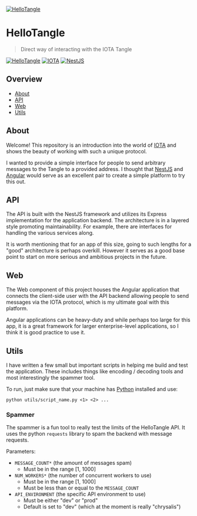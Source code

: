 [![HelloTangle](https://storage.googleapis.com/hellotangle-assets/images/hellotangle-banner.png)](https://hellotangle.io)

# HelloTangle

> Direct way of interacting with the IOTA Tangle

[![HelloTangle](https://github.com/maxwellmattryan/hellotangle/actions/workflows/hellotangle-api.yaml/badge.svg)](https://github.com/maxwellmattryan/hellotangle/actions/workflows/hellotangle-api.yaml)
[![IOTA](https://img.shields.io/badge/IOTA-1.0.0--beta.30-b8caf2)](https://github.com/iotaledger/iota.js/tree/next)
[![NestJS](https://img.shields.io/badge/NestJS-7.5.6-red)](https://github.com/nestjs/nest)


## Overview

- [About](#About)
- [API](#API)
- [Web](#Web)
- [Utils](#Utils)

## About

Welcome! This repository is an introduction into the world of [IOTA](https://iota.org) and shows the beauty of working with such a unique protocol. 

I wanted to provide a simple interface for people to send arbitrary messages to the Tangle to a provided address. I thought that [NestJS](https://nestjs.com) and [Angular](https://angular.io) would serve as an excellent pair to create a simple platform to try this out.

## API

The API is built with the NestJS framework and utilizes its Express implementation for the application backend. The architecture is in a layered style promoting maintainability. For example, there are interfaces for handling the various services along.

It is worth mentioning that for an app of this size, going to such lengths for a "good" architecture is perhaps overkill. However it serves as a good base point to start on more serious and ambitious projects in the future.

## Web

The Web component of this project houses the Angular application that connects the client-side user with the API backend allowing people to send messages via the IOTA protocol, which is my ultimate goal with this platform.

Angular applications can be heavy-duty and while perhaps too large for this app, it is a great framework for larger enterprise-level applications, so I think it is good practice to use it.

## Utils

I have written a few small but important scripts in helping me build and test the application. These includes things like encoding / decoding tools and most interestingly the spammer tool.

To run, just make sure that your machine has [Python](https://www.python.org/) installed and use:

```
python utils/script_name.py <1> <2> ...
```

### Spammer

The spammer is a fun tool to really test the limits of the HelloTangle API. It uses the python `requests` library to spam the backend with message requests.

Parameters:
  - `MESSAGE_COUNT*` (the amount of messages spam)
    - Must be in the range [1, 1000]
  - `NUM_WORKERS*` (the number of concurrent workers to use)
    - Must be in the range [1, 1000]
    - Must be less than or equal to the `MESSAGE_COUNT`
  - `API_ENVIRONMENT` (the specific API environment to use) 
    - Must be either "dev" or "prod"
    - Default is set to "dev" (which at the moment is really "chrysalis")

